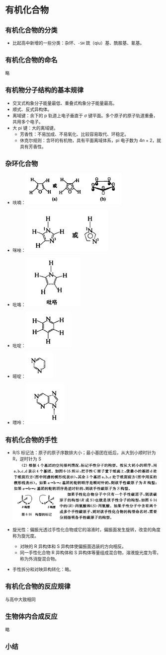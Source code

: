 # 有机化合物

## 有机化合物的分类

-   比起高中新增的一些分类：杂环、`-SH` 巯（qiu）基、酰胺基、氰基。

## 有机化合物的命名

略

## 有机物分子结构的基本规律

-   交叉式构象分子能量最低、重叠式构象分子能量最高。
-   顺式、反式异构体。
-   离域键：余下的 p 轨道上电子垂直于 $\sigma$ 键平面。多个原子的原子轨道重叠，共用多个电子。
-   大 pi 键：大的离域键。
    -   芳香性：不易加成、不易氧化、比较容易取代、环稳定。
    -   休克尔规则：含环的有机物，具有平面离域体系，pi 电子数为 $4n+2$，就具有芳香性。

## 杂环化合物

-   呋喃：![image-20230219172616279](assets/image-20230219172616279.png)

-   咪唑：![image-20230219172702442](assets/image-20230219172702442.png)
-   吡咯：![image-20230219172804540](assets/image-20230219172804540.png)

-   吡啶：![image-20230219172820454](assets/image-20230219172820454.png)
-   嘧啶：![image-20230219172837853](assets/image-20230219172837853.png)
-   嘌呤：![image-20230219172851808](assets/image-20230219172851808.png)

## 有机化合物的手性

-   R/S 标记法：原子的原子序数排大小；最小基团在纸后，从大到小顺时针为 R，逆时针为 S![image-20230219200658435](assets/image-20230219200658435.png)

-   旋光性：偏振光透过手性化合物或它的溶液时，偏振面发生旋转，改变的角度称为旋光度。
    -   对映的 R 异构体和 S 异构体使偏振面选装的方向相反。
    -   同一手性化合物 R 异构体和 S 异构体等量组成混合物，溶液旋光度为零，称为外消旋混合物。
-   手性拆分和对映异构转化：略。

## 有机化合物的反应规律

与高中大致相同

## 生物体内合成反应

略

## 小结

